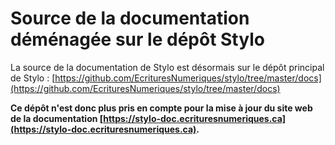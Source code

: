 # Source de la documentation déménagée sur le dépôt Stylo

La source de la documentation de Stylo est désormais sur le dépôt principal de Stylo : [https://github.com/EcrituresNumeriques/stylo/tree/master/docs](https://github.com/EcrituresNumeriques/stylo/tree/master/docs)

**Ce dépôt n'est donc plus pris en compte pour la mise à jour du site web de la documentation [https://stylo-doc.ecrituresnumeriques.ca](https://stylo-doc.ecrituresnumeriques.ca).**
